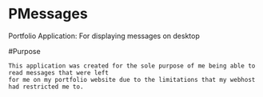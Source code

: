 # PMessages
Portfolio Application: For displaying messages on desktop

#Purpose
```
This application was created for the sole purpose of me being able to read messages that were left 
for me on my portfolio website due to the limitations that my webhost had restricted me to.
```
